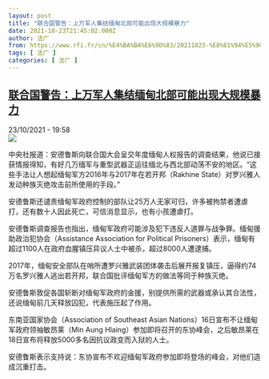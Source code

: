 ```yaml
---
layout: post
title: "联合国警告：上万军人集结缅甸北部可能出现大规模暴力"
date: 2021-10-23T21:45:02.000Z
author: 法广
from: https://www.rfi.fr/cn/%E4%BA%BA%E6%9D%83/20211023-%E8%81%94%E5%90%88%E5%9B%BD%E8%AD%A6%E5%91%8A-%E4%B8%8A%E4%B8%87%E5%86%9B%E4%BA%BA%E9%9B%86%E7%BB%93%E5%8C%97%E9%83%A8%E5%8F%AF%E8%83%BD%E5%87%BA%E7%8E%B0%E5%A4%A7%E8%A7%84%E6%A8%A1%E6%9A%B4%E5%8A%9B
tags: [ 法广 ]
categories: [ 法广 ]
---
```

<!--1635025502000-->
[联合国警告：上万军人集结缅甸北部可能出现大规模暴力](https://www.rfi.fr/cn/%E4%BA%BA%E6%9D%83/20211023-%E8%81%94%E5%90%88%E5%9B%BD%E8%AD%A6%E5%91%8A-%E4%B8%8A%E4%B8%87%E5%86%9B%E4%BA%BA%E9%9B%86%E7%BB%93%E5%8C%97%E9%83%A8%E5%8F%AF%E8%83%BD%E5%87%BA%E7%8E%B0%E5%A4%A7%E8%A7%84%E6%A8%A1%E6%9A%B4%E5%8A%9B)
------

<div>
<div>23/10/2021 - 19:58</div><img src="https://s.rfi.fr/media/display/dfdd1a3c-7142-11eb-b06f-005056bff430/adobe-spark-post.png"><div >                    <p>中央社报道：安德鲁斯向联合国大会呈交年度缅甸人权报告的调查结果，他说已接获情报得知，有好几万缅军与重型武器正运往缅北与西北部动荡不安的地区。“这些手法让人想起缅甸军方2016年与2017年在若开邦（Rakhine State）对罗兴雅人发动种族灭绝攻击前所使用的手段。”</p><p>安德鲁斯还谴责缅甸军政府控制的部队让25万人无家可归，许多被拘禁者遭虐打，还有数十人因此死亡，可信消息显示，也有小孩遭虐打。</p><p>安德鲁斯调查报告也指出，缅甸军政府可能涉及犯下违反人道罪与战争罪。缅甸援助政治犯协会（Assistance Association for Political Prisoners）表示，缅甸有超过1100人在政府血腥镇压异议人士中被杀，超过8000人遭逮捕。</p><p>2017年，缅甸安全部队在哨所遭罗兴雅武装团体袭击后展开报复镇压，逼得约74万名罗兴雅人逃出若开邦，联合国批评缅甸军方的做法等同于种族灭绝。</p><p>安德鲁斯敦促各国斩断对缅甸军政府的金援，别提供所需的武器或承认其合法性，还说缅甸前几天释放囚犯，代表施压起了作用。</p><p>东南亚国家协会（Association of Southeast Asian Nations）16日宣布不让缅甸军政府领袖敏昂莱（Min Aung Hlaing）参加即将召开的东协峰会，之后敏昂莱在18日宣布将释放5000多名因抗议政变而入狱的人士。</p><p>安德鲁斯表示支持说：东协宣布不欢迎缅甸军政府参加即将登场的峰会，对他们造成沉重打击。</p>                                            <div data-selfpromo-newsletter>    </div>    <div data-selfpromo-app>    </div>                </div>
</div>
